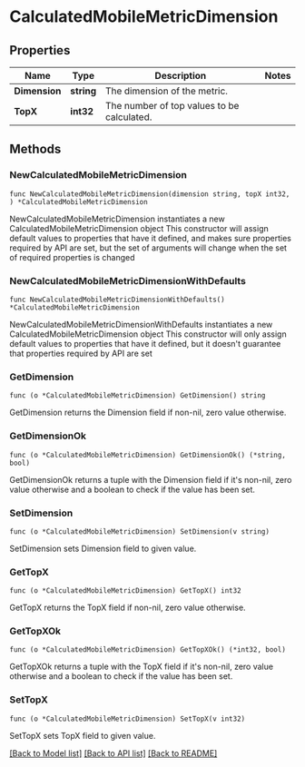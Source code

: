 # CalculatedMobileMetricDimension

## Properties

Name | Type | Description | Notes
------------ | ------------- | ------------- | -------------
**Dimension** | **string** | The dimension of the metric. | 
**TopX** | **int32** | The number of top values to be calculated. | 

## Methods

### NewCalculatedMobileMetricDimension

`func NewCalculatedMobileMetricDimension(dimension string, topX int32, ) *CalculatedMobileMetricDimension`

NewCalculatedMobileMetricDimension instantiates a new CalculatedMobileMetricDimension object
This constructor will assign default values to properties that have it defined,
and makes sure properties required by API are set, but the set of arguments
will change when the set of required properties is changed

### NewCalculatedMobileMetricDimensionWithDefaults

`func NewCalculatedMobileMetricDimensionWithDefaults() *CalculatedMobileMetricDimension`

NewCalculatedMobileMetricDimensionWithDefaults instantiates a new CalculatedMobileMetricDimension object
This constructor will only assign default values to properties that have it defined,
but it doesn't guarantee that properties required by API are set

### GetDimension

`func (o *CalculatedMobileMetricDimension) GetDimension() string`

GetDimension returns the Dimension field if non-nil, zero value otherwise.

### GetDimensionOk

`func (o *CalculatedMobileMetricDimension) GetDimensionOk() (*string, bool)`

GetDimensionOk returns a tuple with the Dimension field if it's non-nil, zero value otherwise
and a boolean to check if the value has been set.

### SetDimension

`func (o *CalculatedMobileMetricDimension) SetDimension(v string)`

SetDimension sets Dimension field to given value.


### GetTopX

`func (o *CalculatedMobileMetricDimension) GetTopX() int32`

GetTopX returns the TopX field if non-nil, zero value otherwise.

### GetTopXOk

`func (o *CalculatedMobileMetricDimension) GetTopXOk() (*int32, bool)`

GetTopXOk returns a tuple with the TopX field if it's non-nil, zero value otherwise
and a boolean to check if the value has been set.

### SetTopX

`func (o *CalculatedMobileMetricDimension) SetTopX(v int32)`

SetTopX sets TopX field to given value.



[[Back to Model list]](../README.md#documentation-for-models) [[Back to API list]](../README.md#documentation-for-api-endpoints) [[Back to README]](../README.md)


